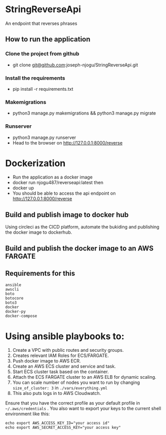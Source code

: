 # StringReverseApi
An endpoint that reverses phrases

## How to run the application
### Clone the project from github
- git clone git@github.com:joseph-njogu/StringReverseApi.git

### Install the requirements
- pip install -r requirements.txt

### Makemigrations
- python3 manage.py makemigrations && python3 manage.py migrate

### Runserver
- python3 manage.py runserver
- Head to the browser on http://127.0.0.1:8000/reverse

# Dockerization
- Run the application as a docker image
- docker run njogu487/reverseapi:latest then
- docker up
- You should be able to access the api endpoint on http://127.0.0.1:8000/reverse

## Build and publish image to docker hub
Using circleci as the CICD platform, automate the bukiding and publishing
the docker image to dockerhub.

## Build and publish the docker image to an AWS FARGATE
## Requirements for this

```
ansible
awscli
boto
botocore
boto3
docker
docker-py
docker-compose
```
# Using ansible playbooks to:
1. Create a VPC with public routes and security groups.
1. Creates relevant IAM Roles for ECS/FARGATE.
1. Push docker image to AWS ECR.
1. Create an AWS ECS cluster and service and task.
1. Start ECS cluster task based on the container.
1. Attach the ECS FARGATE cluster to an AWS ELB for dynamic scaling.
1. You can scale number of nodes you want to run by changing `size_of_cluster: 3` in `./vars/everything.yml`
1. This also puts logs in to AWS Cloudwatch.

Ensure that you have the correct profile as your default profile in `~/.aws/credentials` .
You also want to export your keys to the current shell environment like this:

```
echo export AWS_ACCESS_KEY_ID="your access id"
echo export AWS_SECRET_ACCESS_KEY="your access key"
```
